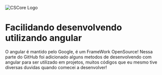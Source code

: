 ![CSCore Logo](http://hop.ie/talks/angular-intro/images/angularjs.jpeg)

# Facilidando desenvolvendo utilizando angular #

O angular é mantido pelo Google, é um FrameWork OpenSource!
Nessa parte do GitHub foi adicionado alguns metodos de desenvolvendo com angular para ser utilizado em projetos, muitos códigos que eu mesmo tive diversas duvidas quando comecei a desenvolver!
